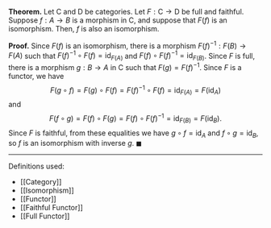 **Theorem.** Let $\mathsf{C}$ and $\mathsf{D}$ be categories. Let $F:\mathsf{C}\to \mathsf{D}$ be full and faithful. Suppose $f:A\to B$ is a morphism in $\mathsf{C}$, and suppose that $F(f)$ is an isomorphism. Then, $f$ is also an isomorphism.

**Proof.** Since $F(f)$ is an isomorphism, there is a morphism $F(f)^{-1}:F(B)\to F(A)$ such that $F(f)^{-1}\circ F(f)=\text{id}_{F(A)}$ and $F(f)\circ F(f)^{-1}=\text{id}_{F(B)}$. Since $F$ is full, there is a morphism $g:B\to A$ in $\mathsf{C}$ such that $F(g)=F(f)^{-1}$. Since $F$ is a functor, we have $$F(g\circ f)=F(g)\circ F(f)=F(f)^{-1}\circ F(f)=\text{id}_{F(A)}=F(\text{id}_{A})$$and $$F(f\circ g)=F(f)\circ F(g)=F(f)\circ F(f)^{-1}=\text{id}_{F(B)}=F(\text{id}_{B}).$$Since $F$ is faithful, from these equalities we have $g\circ f=\text{id}_{A}$ and $f\circ g=\text{id}_{B}$, so $f$ is an isomorphism with inverse $g$. $\blacksquare$
***
Definitions used:
- [[Category]]
- [[Isomorphism]]
- [[Functor]]
- [[Faithful Functor]]
- [[Full Functor]]